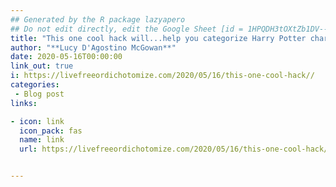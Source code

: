 ```yaml
---
## Generated by the R package lazyapero
## Do not edit directly, edit the Google Sheet [id = 1HPQDH3tOXtZb1DV--8wR9CKAzUz5aywWc2vM3OQ5SrU]
title: "This one cool hack will...help you categorize Harry Potter characters!"
author: "**Lucy D'Agostino McGowan**"
date: 2020-05-16T00:00:00
link_out: true
i: https://livefreeordichotomize.com/2020/05/16/this-one-cool-hack//
categories:
 - Blog post
links:

- icon: link
  icon_pack: fas
  name: link
  url: https://livefreeordichotomize.com/2020/05/16/this-one-cool-hack//


---
```




